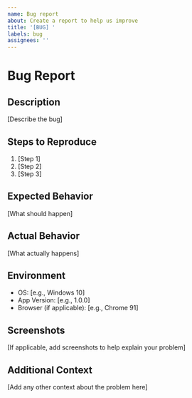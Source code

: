 ```yaml
---
name: Bug report
about: Create a report to help us improve
title: '[BUG] '
labels: bug
assignees: ''
---
```


# Bug Report

## Description
[Describe the bug]

## Steps to Reproduce
1. [Step 1]
2. [Step 2]
3. [Step 3]

## Expected Behavior
[What should happen]

## Actual Behavior
[What actually happens]

## Environment
- OS: [e.g., Windows 10]
- App Version: [e.g., 1.0.0]
- Browser (if applicable): [e.g., Chrome 91]

## Screenshots
[If applicable, add screenshots to help explain your problem]

## Additional Context
[Add any other context about the problem here]